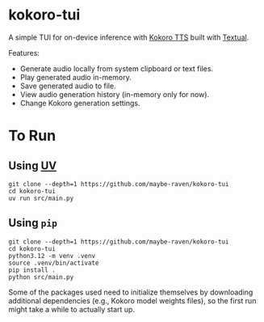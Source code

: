 # kokoro-tui

A simple TUI for on-device inference with [Kokoro TTS](https://huggingface.co/hexgrad/Kokoro-82M) built with [Textual](http://textual.textualize.io).

Features:
- Generate audio locally from system clipboard or text files.
- Play generated audio in-memory.
- Save generated audio to file.
- View audio generation history (in-memory only for now).
- Change Kokoro generation settings.

# To Run

## Using [UV](https://docs.astral.sh/uv/)

```
git clone --depth=1 https://github.com/maybe-raven/kokoro-tui
cd kokoro-tui
uv run src/main.py
```

## Using `pip`

```
git clone --depth=1 https://github.com/maybe-raven/kokoro-tui
cd kokoro-tui
python3.12 -m venv .venv
source .venv/bin/activate
pip install .
python src/main.py
```

Some of the packages used need to initialize themselves by downloading additional dependencies (e.g., Kokoro model weights files), so the first run might take a while to actually start up.
